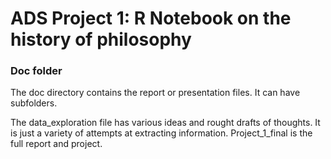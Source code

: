 # ADS Project 1:  R Notebook on the history of philosophy

### Doc folder

The doc directory contains the report or presentation files. It can have subfolders.  

The data_exploration file has various ideas and rought drafts of thoughts. It is just a variety of attempts at extracting information. Project_1_final is the full report and project.